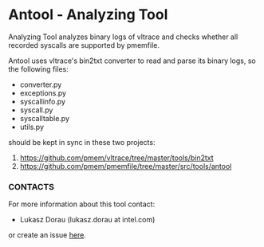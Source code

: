 Antool - Analyzing Tool
=======================

Analyzing Tool analyzes binary logs of vltrace and checks
whether all recorded syscalls are supported by pmemfile.

Antool uses vltrace's bin2txt converter to read and parse its binary logs,
so the following files:

- converter.py
- exceptions.py
- syscallinfo.py
- syscall.py
- syscalltable.py
- utils.py

should be kept in sync in these two projects:

1) https://github.com/pmem/vltrace/tree/master/tools/bin2txt
2) https://github.com/pmem/pmemfile/tree/master/src/tools/antool


### CONTACTS ###

For more information about this tool contact:

 - Lukasz Dorau (lukasz.dorau at intel.com)

or create an issue [here](https://github.com/pmem/pmemfile/issues).
